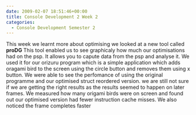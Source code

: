 ```yaml
---
date: 2009-02-07 18:51:46+00:00
title: Console Development 2 Week 2
categories:
  - Console Development Semester 2
---
```


This week we learnt more about optimising we looked at a new tool called **proDG** This tool enabled us to see graphicaly how much our optimisations had on the psp. It allows you to capute data from the psp and analyse it. We used it for our orizuru program which is a simple application which adds oragami bird to the screen using the circle button and removes them using x button. We were able to see the perfomance of using the original programme and our optimised struct reordered version. we are still not sure if we are getting the right results as the results seemed to happen on later frames. We measured how many origami birds were on screen and found out our optimised version had fewer instruction cache misses. We also noticed the frame completes faster
